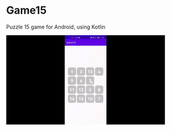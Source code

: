 # Game15
Puzzle 15 game for Android, using Kotlin

![](https://github.com/passerby29/Game15/blob/master/res/game15.gif)

